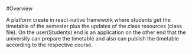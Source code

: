 #Overview

A platform create in react-native framework where students get the timetable of the semester plus the updates of the class resources (class file). 
On the user(Students) end is an application on the other end that the university can prepare the timetable and also can publish the timetable according to the respective course.


